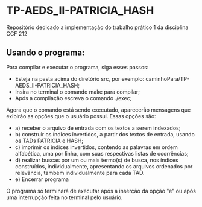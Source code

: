 # TP-AEDS_II-PATRICIA_HASH
Repositório dedicado a implementação do trabalho prático 1 da disciplina CCF 212
## Usando o programa:
Para compilar e executar o programa, siga esses passos:
- Esteja na pasta acima do diretório src, por exemplo: caminhoPara/TP-AEDS_II-PATRICIA_HASH;
- Insira no terminal o comando make para compilar;
- Após a compilação escreva o comando ./exec;

Agora que o comando está sendo executado, aparecerão mensagens que exibirão as opções que o usuário possui. Essas opções são:
- a) receber o arquivo de entrada com os textos a serem indexados;
- b) construir os índices invertidos, a partir dos textos de entrada, usando os TADs PATRICIA e HASH;
- c) imprimir os índices invertidos, contendo as palavras em ordem alfabética, uma por linha, com suas respectivas listas de ocorrências;
- d) realizar buscas por um ou mais termo(s) de busca, nos índices construídos, individualmente, apresentando os arquivos ordenados por relevância, também individualmente para cada TAD.
- e) Encerrar programa
  
O programa só terminará de executar após a inserção da opção "e" ou após uma interrupção feita no terminal pelo usuário.
